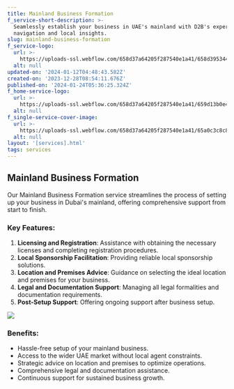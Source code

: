 ```yaml
---
title: Mainland Business Formation
f_service-short-description: >-
  Seamlessly establish your business in UAE's mainland with D2B's expert
  navigation and local insights.
slug: mainland-business-formation
f_service-logo:
  url: >-
    https://uploads-ssl.webflow.com/658d37a64205f287540e1a41/658d3953447b358ca3efa831_Group%20(4).svg
  alt: null
updated-on: '2024-01-12T04:48:43.582Z'
created-on: '2023-12-28T08:54:11.676Z'
published-on: '2024-01-24T05:36:25.324Z'
f_home-service-logo:
  url: >-
    https://uploads-ssl.webflow.com/658d37a64205f287540e1a41/659d13b0e43bec117555b68a_Group%20(4).svg
  alt: null
f_single-service-cover-image:
  url: >-
    https://uploads-ssl.webflow.com/658d37a64205f287540e1a41/65a0c3c8c862f2c6904c6125_aerial-view-business-team%20(1).jpg
  alt: null
layout: '[services].html'
tags: services
---
```


Mainland Business Formation
---------------------------

Our Mainland Business Formation service streamlines the process of setting up your business in Dubai's mainland, offering comprehensive support from start to finish.

### Key Features:

1.  **Licensing and Registration**: Assistance with obtaining the necessary licenses and completing registration procedures.
2.  **Local Sponsorship Facilitation**: Providing reliable local sponsorship solutions.
3.  **Location and Premises Advice**: Guidance on selecting the ideal location and premises for your business.
4.  **Legal and Documentation Support**: Managing all legal formalities and documentation requirements.
5.  **Post-Setup Support**: Offering ongoing support after business setup.

![](https://uploads-ssl.webflow.com/658d37a64205f287540e1a41/65a0c37c211a00be21c3ef84_l%3B.jpg)

### Benefits:

*   Hassle-free setup of your mainland business.
*   Access to the wider UAE market without local agent constraints.
*   Strategic advice on location and premises to optimize operations.
*   Comprehensive legal and documentation assistance.
*   Continuous support for sustained business growth.
